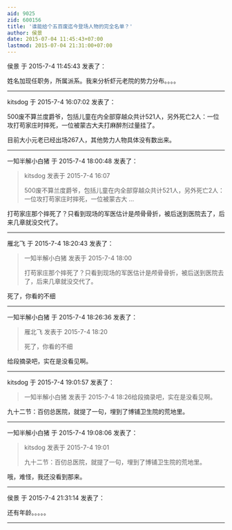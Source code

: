 ```yaml
---
aid: 9025
zid: 600156
title: '谁能给个五百废迄今登场人物的完全名单？'
author: 侯景
date: 2015-07-04 11:45:43+07:00
lastmod: 2015-07-04 21:31:00+07:00
---
```


侯景 于 2015-7-4 11:45:43 发表了：

姓名加现任职务，所属派系。我来分析虾元老院的势力分布。。。。

---------

kitsdog 于 2015-7-4 16:07:02 发表了：

500废不算兰度爵爷，包括儿童在内全部穿越众共计521人，另外死亡2人：一位攻打苟家庄时摔死，一位被蒙古大夫打麻醉剂过量挂了。

目前大小元老已经出场267人，其他势力人物具体没有数出来。

---------

一知半解小白猪 于 2015-7-4 18:00:48 发表了：

> kitsdog 发表于 2015-7-4 16:07
> 
> 500废不算兰度爵爷，包括儿童在内全部穿越众共计521人，另外死亡2人：一位攻打苟家庄时摔死，一位被蒙古大 ...



打苟家庄那个摔死了？只看到现场的军医估计是颅骨骨折，被后送到医院去了，后来几章就没交代了。

---------

雁北飞 于 2015-7-4 18:20:43 发表了：

> 一知半解小白猪 发表于 2015-7-4 18:00
> 
> 打苟家庄那个摔死了？只看到现场的军医估计是颅骨骨折，被后送到医院去了，后来几章就没交代了。



死了，你看的不细

---------

一知半解小白猪 于 2015-7-4 18:26:36 发表了：

> 雁北飞 发表于 2015-7-4 18:20
> 
> 死了，你看的不细



给段摘录吧，实在是没看见啊。

---------

kitsdog 于 2015-7-4 19:01:57 发表了：

> 一知半解小白猪 发表于 2015-7-4 18:26给段摘录吧，实在是没看见啊。



九十二节：百仞总医院，就提了一句，埋到了博铺卫生院的荒地里。

---------

一知半解小白猪 于 2015-7-4 19:08:06 发表了：

> kitsdog 发表于 2015-7-4 19:01
> 
> 九十二节：百仞总医院，就提了一句，埋到了博铺卫生院的荒地里。



哦，难怪，我还没看到那来。

---------

侯景 于 2015-7-4 21:31:14 发表了：

还有年龄。。。。。

---------

